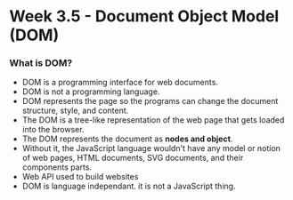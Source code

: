 # Week 3.5 - Document Object Model (DOM) 

### What is DOM?
- DOM is a programming interface for web documents.
- DOM is not a programming language.
- DOM represents the page so the programs can change the document structure, style, and content.
- The DOM is a tree-like representation of the web page that gets loaded into the browser.
- The DOM represents the document as **nodes and object**.
- Without it, the JavaScript language wouldn't have any model or notion of web pages, HTML documents, SVG documents, and their components parts.
- Web API used to build websites
- DOM is language independant. it is not a JavaScript thing.
